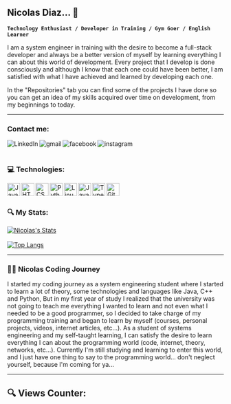 ## Nicolas Diaz...  :monkey:

**`Technology Enthusiast / Developer in Training / Gym Goer / English Learner`**

I am a system engineer in training with the desire to become a full-stack developer and always be a better version of myself by learning everything I can about this world of development. Every project that I develop is done consciously and although I know that each one could have been better, I am satisfied with what I have achieved and learned by developing each one.

In the "Repositories" tab you can find some of the projects I have done so you can get an idea of my skills acquired over time on development, from my beginnings to today.

---
### Contact me:

[<img align="left" alt="LinkedIn" src="https://img.shields.io/badge/linkedin-%230077B5.svg?&style=for-the-badge&logo=linkedin&logoColor=white" />][linkedin]
[<img align="left" alt="gmail" src="https://img.shields.io/badge/gmail-D14836?&style=for-the-badge&logo=gmail&logoColor=white" />][gmail]
[<img align="left" alt="facebook" src="https://img.shields.io/badge/facebook-%231877F2.svg?&style=for-the-badge&logo=facebook&logoColor=white" />][facebook]
[<img align="left" alt="instagram" src="https://img.shields.io/badge/instagram-D14836?&style=for-the-badge&logo=instagram&logoColor=white" />][instagram]

<br />
<br />

### :computer: Technologies:

[<img align="left" alt="Java" width="30px" src="https://cdn.jsdelivr.net/gh/devicons/devicon/icons/java/java-original.svg" />][github]
[<img align="left" alt="HTML" width="30px" src="https://cdn.jsdelivr.net/gh/devicons/devicon/icons/html5/html5-plain.svg" />][github]
[<img align="left" alt="CSS" width="30px" src="https://cdn.jsdelivr.net/gh/devicons/devicon/icons/css3/css3-plain.svg" />][github]
[<img align="left" alt="Python" width="30px" src="https://cdn.jsdelivr.net/gh/devicons/devicon/icons/python/python-plain.svg" />][github]
[<img align="left" alt="Linux" width="30px" src="https://cdn.jsdelivr.net/gh/devicons/devicon/icons/linux/linux-original.svg" />][github]
[<img align="left" alt="JavaScript" width="30px" src="https://cdn.jsdelivr.net/gh/devicons/devicon/icons/javascript/javascript-plain.svg" />][github]
[<img align="left" alt="TypeScript" width="30px" src="https://cdn.jsdelivr.net/gh/devicons/devicon/icons/typescript/typescript-plain.svg" />][github]
[<img align="left" alt="GitHub" width="30px" src="https://cdn.jsdelivr.net/gh/devicons/devicon/icons/github/github-original.svg" />][github]


<br />
<br />

### :mag: My Stats:

[![Nicolas's Stats](https://github-readme-stats.vercel.app/api?username=nicolas1102&show_icons=true&theme=vision-friendly-dark)](https://github.com/anuraghazra/github-readme-stats)
<br />
<br />
[![Top Langs](https://github-readme-stats.vercel.app/api/top-langs/?username=nicolas1102&layout=compact&theme=vision-friendly-dark)](https://github.com/anuraghazra/github-readme-stats)

---

### 👨‍💻 Nicolas Coding Journey
I started my coding journey as a system engineering student where I started to learn a lot of theory, some technologies and languages like Java, C++ and Python, But in my first year of study I realized that the university was not going to teach me everything I wanted to learn and not even what I needed to be a good programmer, so I decided to take charge of my programming training and began to learn by myself (courses, personal projects, videos, internet articles, etc...). As a student of systems engineering and my self-taught learning, I can satisfy the desire to learn everything I can about the programming world (code, internet, theory, networks, etc...). Currently I'm still studying and learning to enter this world, and I just have one thing to say to the programming world... don't neglect yourself, because I'm coming for ya...

---

## :mag: Views Counter:
[<img src="https://komarev.com/ghpvc/?username=nicolas1102&style=flat-square&color=blue" alt=""/>][github]

[linkedin]: https://www.linkedin.com/in/nicolas-diaz-vargas/
[facebook]: https://www.facebook.com/nicolasdiazv1102/
[gmail]: mailto:nicolasdiazv1102@gmail.com
[github]: https://github.com/nicolas1102
[instagram]: https://www.instagram.com/_diaz_nicolas_/
